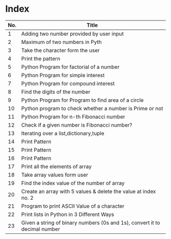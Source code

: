 # Index
|No.| Title |
|-----------|------------|
|1|Adding two number provided by user input|
|2|Maximum of two numbers in Pyth|
|3| Take the character form the user|
|4| Print the pattern|
|5| Python Program for factorial of a number|
|6|Python Program for simple interest|
|7|Python Program for compound interest|
|8|Find the digits of the number|
|9|Python Program for Program to find area of a circle
|10| Python program to check whether a number is Prime or not|
|11| Python Program for n-th Fibonacci number|
|12|Check if a given number is Fibonacci number?|
|13| Iterating over a list,dictionary,tuple|
|14|Print Pattern|
|15|Print Pattern|
|16|Print Pattern|
|17|Print all the elements of array|
|18| Take array values form user|
|19|Find the index value of the number of array|
|20|Create an array with 5 values & delete the value at index no. 2|
|21|Program to print ASCII Value of a character|
|22|Print lists in Python in 3 Different Ways|
|23|Given a string of binary numbers (0s and 1s), convert it to decimal number|
